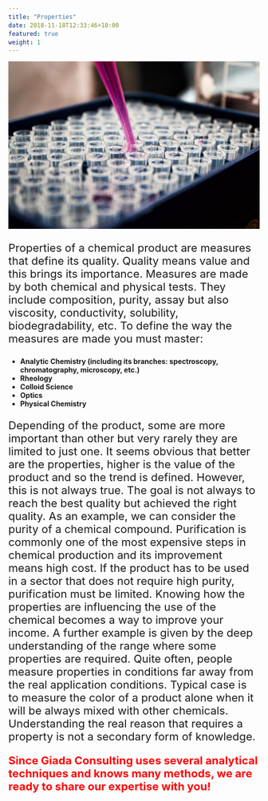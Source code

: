 ```yaml
---
title: "Properties"
date: 2018-11-18T12:33:46+10:00
featured: true
weight: 1
---
```


![Accounting Services](/images/louis-reed-pwcKF7L4-no-unsplash.jpg)

<p style="font-size:22px">
Properties of a chemical product are measures that define its quality. Quality means value and this brings its importance. Measures are made by both chemical and physical tests. They include composition, purity, assay but also viscosity, conductivity, solubility, biodegradability, etc. To define the way the measures are made you must master:</p>
<p style="font-size:24px">
<ul><b>
  <li>Analytic Chemistry (including its branches: spectroscopy, chromatography, microscopy, etc.)</li>
  <li>Rheology</li>
  <li>Colloid Science</li>
  <li>Optics</li>
  <li>Physical Chemistry</li>
</b></ul></p>
<p style="font-size:22px">
Depending of the product, some are more important than other but very rarely they are limited to just one.
It seems obvious that better are the properties, higher is the value of the product and so the trend is defined. However, this is not always true. The goal is not always to reach the best quality but achieved the right quality. As an example, we can consider the purity of a chemical compound. Purification is commonly one of the most expensive steps in chemical production and its improvement means high cost. If the product has to be used in a sector that does not require high purity, purification must be limited. Knowing how the properties are influencing the use of the chemical becomes a way to improve your income.
A further example is given by the deep understanding of the range where some properties are required. Quite often, people measure properties in conditions far away from the real application conditions. Typical case is to measure the color of a product alone when it will be always mixed with other chemicals. Understanding the real reason that requires a property is not a secondary form of knowledge.</p>


<p style="font-size:22px"> <span style="color:red"> <b>Since Giada Consulting uses several analytical techniques and knows many methods, we are ready to share our expertise with you!</b></span></p>
